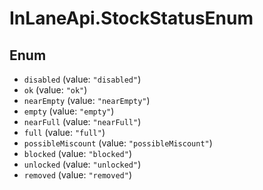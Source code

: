 # InLaneApi.StockStatusEnum

## Enum

* `disabled` (value: `"disabled"`)
* `ok` (value: `"ok"`)
* `nearEmpty` (value: `"nearEmpty"`)
* `empty` (value: `"empty"`)
* `nearFull` (value: `"nearFull"`)
* `full` (value: `"full"`)
* `possibleMiscount` (value: `"possibleMiscount"`)
* `blocked` (value: `"blocked"`)
* `unlocked` (value: `"unlocked"`)
* `removed` (value: `"removed"`)
